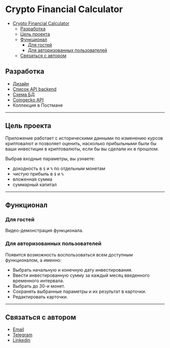 # Crypto Financial Calculator

- [Crypto Financial Calculator](#crypto-financial-calculator)
  - [Разработка](#разработка)
  - [Цель проекта](#цель-проекта)
  - [Функционал](#функционал)
    - [Для гостей](#для-гостей)
    - [Для авторизованных пользователей](#для-авторизованных-пользователей)
  - [Связаться с автором](#связаться-с-автором)

## Разработка

- [Дизайн](https://www.figma.com/file/y43Ik2ndSl7gLw1MQHHxnl/Registration?node-id=0%3A1)
- [Список API backend](https://docs.google.com/spreadsheets/d/1bu7nXG2W_l_itY_sH7IG3QtnpL8oGxe-wZdZhzWPMW4/edit#gid=0)
- [Схема БД](https://app.diagrams.net/#G1O60cM4i3yOttU7FswwMU7AlMMTGx2MYr)
- [Coingecko API](https://www.npmjs.com/package/coingecko-api)
- Коллекция в Постмане

***

## Цель проекта

Приложение работает с историческими данными по изменению курсов криптовалют и позволяет оценить, насколько прибыльными были бы ваши инвестиции в криптовалюты, если бы вы сделали их в прошлом. 

Выбрав входные параметры, вы узнаете:

* доходность в `$` и `%` по отдельным монетам
* чистую прибыль в `$` и `%`
* вложенная сумма
* суммарный капитал

***


## Функционал

### Для гостей

Видео-демонстрация функционала. 


### Для авторизованных пользователей

Появится возможность воспользоваться всем доступным функционалом, а именно: 

* Выбрать начальную и конечную дату инвестирования.
* Ввести инвестированную сумму за каждый месяц введенного временного интервала.
* Выбрать до 30-и монет.
* Сохранять выбранные параметры и их результат в карточки.
* Редактировать карточки.

***


## Связаться с автором

* [Email](vladislav.onatskyi@gmail.com)
* [Telegram](https://t.me/Kravich13 )
* [Linkedin](https://www.linkedin.com/in/vladislav-onatskyi-564447211)